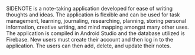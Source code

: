 SIDENOTE is a note-taking application developed for ease of writing thoughts and ideas. The application is flexible and can be used for task management, 
learning, journaling, researching, planning, storing personal information, creative writing, and mind mapping amongst many other uses. The application 
is compiled in Android Studio and the database utilized is Firebase. New users must create their account and then log in to the application.
The users can then add, delete, and update their notes.
 
